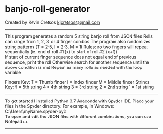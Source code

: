 # banjo-roll-generator
Created by Kevin Cretsos
kjcretsos@gmail.com
************************
This program generates a random 5 string banjo roll from JSON files
Rolls can range from 1, 2, 3, or 4 finger combos
The program also randomizes string patterns (T = 2-5, I = 2-3, M = 1)
Rules: no two fingers will repeat sequentially (ie. end of roll #1 (x) to start of roll #2 (x+1))      
If start of current finger sequence does not equal end of previous sequence, print the roll
Otherwise search for another sequence until the above condition is met
Repeat as many rolls as needed with the loop variable 
                                                
Fingers Key:
T = Thumb finger
I = Index finger
M = Middle finger
Strings Key:
5 = 5th string
4 = 4th string
3 = 3rd string
2 = 2nd string
1 = 1st string

************************
To get started I installed Python 3.7 Anaconda with Spyder IDE. Place your files in the Spyder directory.
For example, in Windows: C:\Users\myName\.spyder-py3\
To open and edit the JSON files with different combinations, you can use Notepad++
************************
